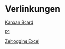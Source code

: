 # Verlinkungen
[Kanban Board](https://github.com/users/JustinRasi/projects/2/views/1)

[P1](./Dokumentation/P1/README.md)

[Zeitlogging Excel](https://tbzedu-my.sharepoint.com/:x:/g/personal/marco_odermatt_edu_tbz_ch/EYyggZByN3dNjOqSdImUvesBbpgjNxD9STKZC8_OtFISwg?rtime=UyJuTbUE3Ug)